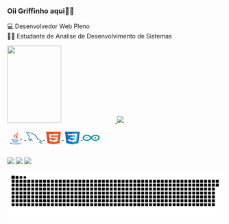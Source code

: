 ### Oii Griffinho aqui👨‍🚀
💻 Desenvolvedor Web Pleno<br>
👨‍🎓 Estudante de Analise de Desenvolvimento de Sistemas



 <div >
  <a href="https://github.com/griffinho">
  <img height="180em" width="50%"src="https://github-readme-stats.vercel.app/api?username=griffinho&show_icons=true&theme=tokyonight&include_all_commits=true&count_private=true">
  <img height="160em" src="https://github-readme-stats.vercel.app/api/top-langs/?username=griffinho&layout=compact&langs_count=7&theme=tokyonight">
</div>
  
<div style="display: inline_block"><br>
  <img align="center" alt="Griff-java" height="30" width="40" src="https://github.com/devicons/devicon/blob/master/icons/java/java-original.svg">
  <img align="center" alt="Griff-Mysql" height="30" width="40" src="https://github.com/devicons/devicon/blob/master/icons/mysql/mysql-original.svg">
  <img align="center" alt="Griff-HTML" height="30" width="40" src="https://github.com/devicons/devicon/blob/master/icons/html5/html5-original.svg">
  <img align="center" alt="Griff-CSS" height="30" width="40" src="https://github.com/devicons/devicon/blob/master/icons/css3/css3-original.svg">
  <img align="center" alt="Griff-Arduino" height="30" width="40" src="https://github.com/devicons/devicon/blob/master/icons/arduino/arduino-original.svg">
  
</div>
  
  ##
  
  <div>
 <a href="https://www.youtube.com/channel/UCfui5Ex78wE_hgqz0RDl0ZA" target="_blank"><img src="https://img.shields.io/badge/YouTube-FF0000?style=for-the-badge&logo=youtube&logoColor=white" target="_blank"></a>
  <a href="https://www.instagram.com/grifo.777/" target="_blank"><img src="https://img.shields.io/badge/-Instagram-%23E4405F?style=for-the-badge&logo=instagram&logoColor=white" target="_blank"></a>
  <a href="https://www.linkedin.com/in/erik-hinojosa-a6ba77202/" target="_blank"><img src="https://img.shields.io/badge/-LinkedIn-%230077B5?style=for-the-badge&logo=linkedin&logoColor=white" target="_blank"></a> 
   
![Snake animation](https://github.com/griffinho/griffinho/blob/output/github-contribution-grid-snake.svg)
   
  </div>
 
  
